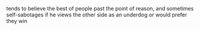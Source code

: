 tends to believe the best of people past the point of reason, and sometimes self-sabotages if he views the other side as an underdog or would prefer they win 